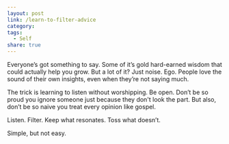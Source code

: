 ```yaml
---
layout: post
link: /learn-to-filter-advice
category: 
tags:
  - Self
share: true
---
```

Everyone’s got something to say. Some of it’s gold hard-earned wisdom that could actually help you grow. But a lot of it? Just noise. Ego. People love the sound of their own insights, even when they’re not saying much.

The trick is learning to listen without worshipping. Be open. Don’t be so proud you ignore someone just because they don't look the part. But also, don’t be so naive you treat every opinion like gospel.

Listen. Filter. Keep what resonates. Toss what doesn’t.

Simple, but not easy.